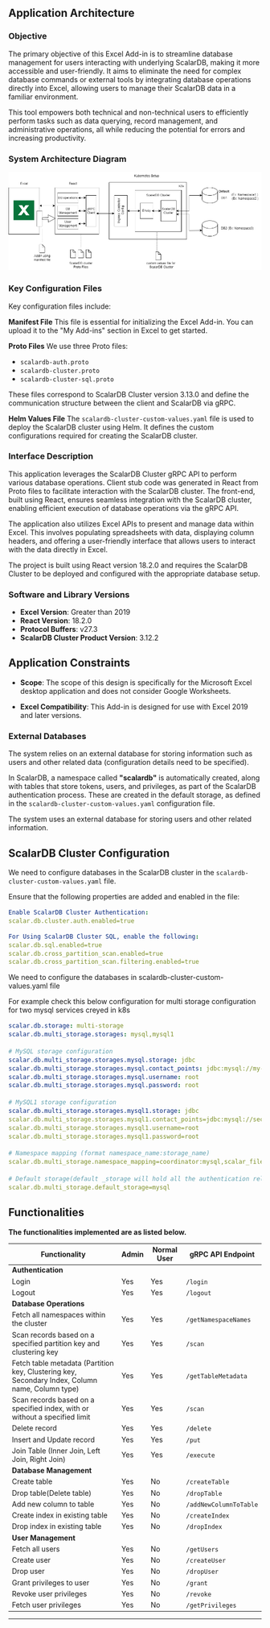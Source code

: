 ## Application Architecture 

### Objective
The primary objective of this Excel Add-in is to streamline database management for users interacting with underlying ScalarDB, making it more accessible and user-friendly. It aims to eliminate the need for complex database commands or external tools by integrating database operations directly into Excel, allowing users to manage their ScalarDB data in a familiar environment. 

This tool empowers both technical and non-technical users to efficiently perform tasks such as data querying, record management, and administrative operations, all while reducing the potential for errors and increasing productivity.

### System Architecture Diagram

![System Design Diagram](System_Design_Diagram.png)

### Key Configuration Files

Key configuration files include:

**Manifest File**
This file is essential for initializing the Excel Add-in. You can upload it to the "My Add-ins" section in Excel to get started.

**Proto Files**
We use three Proto files:
- `scalardb-auth.proto`
- `scalardb-cluster.proto`
- `scalardb-cluster-sql.proto`

These files correspond to ScalarDB Cluster version 3.13.0 and define the communication structure between the client and ScalarDB via gRPC.

**Helm Values File**
The `scalardb-cluster-custom-values.yaml` file is used to deploy the ScalarDB cluster using Helm. It defines the custom configurations required for creating the ScalarDB cluster.


### Interface Description

This application leverages the ScalarDB Cluster gRPC API to perform various database operations. Client stub code was generated in React from Proto files to facilitate interaction with the ScalarDB cluster. The front-end, built using React, ensures seamless integration with the ScalarDB cluster, enabling efficient execution of database operations via the gRPC API.

The application also utilizes Excel APIs to present and manage data within Excel. This involves populating spreadsheets with data, displaying column headers, and offering a user-friendly interface that allows users to interact with the data directly in Excel.

The project is built using React version 18.2.0 and requires the ScalarDB Cluster to be deployed and configured with the appropriate database setup.

### Software and Library Versions

- **Excel Version**: Greater than 2019
- **React Version**: 18.2.0
- **Protocol Buffers**: v27.3
- **ScalarDB Cluster Product Version**: 3.12.2
  
## Application Constraints

- **Scope**: The scope of this design is specifically for the Microsoft Excel desktop application and does not consider Google Worksheets.
  
- **Excel Compatibility**: This Add-in is designed for use with Excel 2019 and later versions.

### External Databases

The system relies on an external database for storing information such as users and other related data (configuration details need to be specified).

In ScalarDB, a namespace called **"scalardb"** is automatically created, along with tables that store tokens, users, and privileges, as part of the ScalarDB authentication process. These are created in the default storage, as defined in the `scalardb-cluster-custom-values.yaml` configuration file.

The system uses an external database for storing users and other related information.

## ScalarDB Cluster Configuration

We need to configure databases in the ScalarDB cluster in the `scalardb-cluster-custom-values.yaml` file.

Ensure that the following properties are added and enabled in the file:

```yaml
Enable ScalarDB Cluster Authentication:
scalar.db.cluster.auth.enabled=true
```
```yaml
For Using ScalarDB Cluster SQL, enable the following:
scalar.db.sql.enabled=true
scalar.db.cross_partition_scan.enabled=true
scalar.db.cross_partition_scan.filtering.enabled=true
```
We need to configure the databases in scalardb-cluster-custom-values.yaml file

For example check this below configuration for multi storage configuration for two mysql services creyed in k8s


```yaml
scalar.db.storage: multi-storage
scalar.db.multi_storage.storages: mysql,mysql1

# MySQL storage configuration
scalar.db.multi_storage.storages.mysql.storage: jdbc
scalar.db.multi_storage.storages.mysql.contact_points: jdbc:mysql://my-release-mysql.default.svc.cluster.local:3306/
scalar.db.multi_storage.storages.mysql.username: root
scalar.db.multi_storage.storages.mysql.password: root

# MySQL1 storage configuration
scalar.db.multi_storage.storages.mysql1.storage: jdbc
scalar.db.multi_storage.storages.mysql1.contact_points=jdbc:mysql://second-release-mysql.default.svc.cluster.local:3306/
scalar.db.multi_storage.storages.mysql1.username=root
scalar.db.multi_storage.storages.mysql1.password=root

# Namespace mapping (format namespace_name:storage_name)
scalar.db.multi_storage.namespace_mapping=coordinator:mysql,scalar_file_management:mysql,scalar_box:mysql1

# Default storage(default _storage will hold all the authentication related details)
scalar.db.multi_storage.default_storage=mysql
```

## Functionalities

**The functionalities implemented are as listed below.**


| Functionality                                                                                       | Admin | Normal User | gRPC API Endpoint               |
|----------------------------------------------------------------------------------------------------|-------|-------------|----------------------------------|
| **Authentication**                                                                                 |       |             |                                  |
| Login                                                                                              | Yes   | Yes         | `/login`                         |
| Logout                                                                                             | Yes   | Yes         | `/logout`                        |
| **Database Operations**                                                                            |       |             |                                  |
| Fetch all namespaces within the cluster                                                            | Yes   | Yes         | `/getNamespaceNames`             |
| Scan records based on a specified partition key and clustering key                                 | Yes   | Yes         | `/scan`                          |
| Fetch table metadata (Partition key, Clustering key, Secondary Index, Column name, Column type)    | Yes   | Yes         | `/getTableMetadata`              |
| Scan records based on a specified index, with or without a specified limit                         | Yes   | Yes         | `/scan`                          |
| Delete record                                                                                      | Yes   | Yes         | `/delete`                        |
| Insert and Update record                                                                           | Yes   | Yes         | `/put`                           |
| Join Table (Inner Join, Left Join, Right Join)                                                     | Yes   | Yes         | `/execute`                       |
| **Database Management**                                                                            |       |             |                                  |
| Create table                                                                                       | Yes   | No          | `/createTable`                   |
| Drop table(Delete table)                                                                                         | Yes   | No          | `/dropTable`                     |
| Add new column to table                                                                            | Yes   | No          | `/addNewColumnToTable`           |
| Create index in existing table                                                                     | Yes   | No          | `/createIndex`                   |
| Drop index in existing table                                                                       | Yes   | No          | `/dropIndex`                     |
| **User Management**                                                                                |       |             |                                  |
| Fetch all users                                                                                    | Yes   | No          | `/getUsers`                      |
| Create user                                                                                        | Yes   | No          | `/createUser`                    |
| Drop user                                                                                          | Yes   | No          | `/dropUser`                      |
| Grant privileges to user                                                                           | Yes   | No          | `/grant`                         |
| Revoke user privileges                                                                             | Yes   | No          | `/revoke`                        |
| Fetch user privileges                                                                              | Yes   | No          | `/getPrivileges`                 |

--- 
